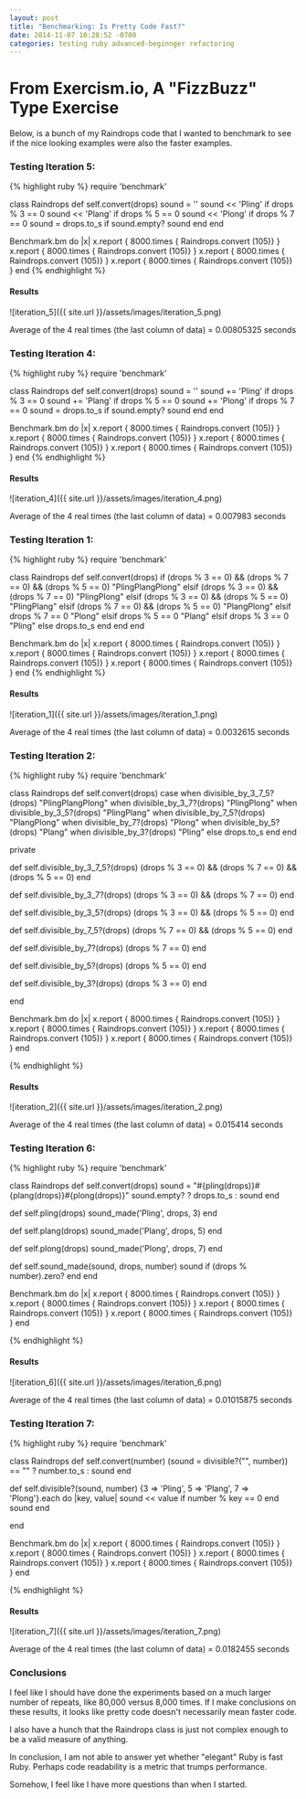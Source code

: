 ```yaml
---
layout: post
title: "Benchmarking: Is Pretty Code Fast?"
date: 2014-11-07 10:28:52 -0700
categories: testing ruby advanced-beginnger refactoring
---
```


# From Exercism.io, A "FizzBuzz" Type Exercise

Below, is a bunch of my Raindrops code that I wanted to benchmark to see if the nice looking examples were also the faster examples.

### Testing Iteration 5:


{% highlight ruby %}
require 'benchmark'

class Raindrops
  def self.convert(drops)
    sound  = ''
    sound << 'Pling'    if drops % 3 == 0
    sound << 'Plang'    if drops % 5 == 0
    sound << 'Plong'    if drops % 7 == 0
    sound  = drops.to_s if sound.empty?
    sound
  end
end

Benchmark.bm do |x|
  x.report { 8000.times { Raindrops.convert (105)} }
  x.report { 8000.times { Raindrops.convert (105)} }
  x.report { 8000.times { Raindrops.convert (105)} }
  x.report { 8000.times { Raindrops.convert (105)} }
end
{% endhighlight %}

#### Results ###

![iteration_5]({{ site.url }}/assets/images/iteration_5.png)

Average of the 4 real times (the last column of data) = 0.00805325 seconds

### Testing Iteration 4: ###

{% highlight ruby %}
require 'benchmark'

class Raindrops
  def self.convert(drops)
    sound  = ''
    sound += 'Pling'    if drops % 3 == 0
    sound += 'Plang'    if drops % 5 == 0
    sound += 'Plong'    if drops % 7 == 0
    sound  = drops.to_s if sound.empty?
    sound
  end
end

Benchmark.bm do |x|
  x.report { 8000.times { Raindrops.convert (105)} }
  x.report { 8000.times { Raindrops.convert (105)} }
  x.report { 8000.times { Raindrops.convert (105)} }
  x.report { 8000.times { Raindrops.convert (105)} }
end
{% endhighlight %}

#### Results ####

![iteration_4]({{ site.url }}/assets/images/iteration_4.png)

Average of the 4 real times (the last column of data) = 0.007983 seconds

### Testing Iteration 1: ####

{% highlight ruby %}
require 'benchmark'

class Raindrops
  def self.convert(drops)
    if (drops % 3 == 0) && (drops % 7 == 0) && (drops % 5 == 0)
      "PlingPlangPlong"
    elsif (drops % 3 == 0) && (drops % 7 == 0)
      "PlingPlong"
    elsif (drops % 3 == 0) && (drops % 5 == 0)
      "PlingPlang"
    elsif (drops % 7 == 0) && (drops % 5 == 0)
      "PlangPlong"
    elsif drops % 7 == 0
      "Plong"
    elsif drops % 5 == 0
      "Plang"
    elsif drops % 3 == 0
      "Pling"
    else
      drops.to_s
    end
  end
end


Benchmark.bm do |x|
  x.report { 8000.times { Raindrops.convert (105)} }
  x.report { 8000.times { Raindrops.convert (105)} }
  x.report { 8000.times { Raindrops.convert (105)} }
  x.report { 8000.times { Raindrops.convert (105)} }
end
{% endhighlight %}

#### Results ####

![iteration_1]({{ site.url }}/assets/images/iteration_1.png)

Average of the 4 real times (the last column of data) = 0.0032615 seconds

### Testing Iteration 2: ###

{% highlight ruby %}
require 'benchmark'

class Raindrops
  def self.convert(drops)
    case
    when divisible_by_3_7_5?(drops)
      "PlingPlangPlong"
    when divisible_by_3_7?(drops)
      "PlingPlong"
    when divisible_by_3_5?(drops)
      "PlingPlang"
    when divisible_by_7_5?(drops)
      "PlangPlong"
    when divisible_by_7?(drops)
      "Plong"
    when divisible_by_5?(drops)
      "Plang"
    when divisible_by_3?(drops)
      "Pling"
    else
      drops.to_s
    end
  end

  private

  def self.divisible_by_3_7_5?(drops)
    (drops % 3 == 0) && (drops % 7 == 0) && (drops % 5 == 0)
  end

  def self.divisible_by_3_7?(drops)
    (drops % 3 == 0) && (drops % 7 == 0)
  end

  def self.divisible_by_3_5?(drops)
    (drops % 3 == 0) && (drops % 5 == 0)
  end

  def self.divisible_by_7_5?(drops)
    (drops % 7 == 0) && (drops % 5 == 0)
  end

  def self.divisible_by_7?(drops)
    (drops % 7 == 0)
  end

  def self.divisible_by_5?(drops)
    (drops % 5 == 0)
  end

  def self.divisible_by_3?(drops)
    (drops % 3 == 0)
  end

end


Benchmark.bm do |x|
  x.report { 8000.times { Raindrops.convert (105)} }
  x.report { 8000.times { Raindrops.convert (105)} }
  x.report { 8000.times { Raindrops.convert (105)} }
  x.report { 8000.times { Raindrops.convert (105)} }
end

{% endhighlight %}

#### Results

![iteration_2]({{ site.url }}/assets/images/iteration_2.png)

Average of the 4 real times (the last column of data) = 0.015414 seconds

### Testing Iteration 6: ###

{% highlight ruby %}
require 'benchmark'


class Raindrops
  def self.convert(drops)
    sound = "#{pling(drops)}#{plang(drops)}#{plong(drops)}"
    sound.empty? ? drops.to_s : sound
  end

  def self.pling(drops)
    sound_made('Pling', drops, 3)
  end

  def self.plang(drops)
    sound_made('Plang', drops, 5)
  end

  def self.plong(drops)
    sound_made('Plong', drops, 7)
  end

  def self.sound_made(sound, drops, number)
    sound if (drops % number).zero?
  end
end



Benchmark.bm do |x|
  x.report { 8000.times { Raindrops.convert (105)} }
  x.report { 8000.times { Raindrops.convert (105)} }
  x.report { 8000.times { Raindrops.convert (105)} }
  x.report { 8000.times { Raindrops.convert (105)} }
end

{% endhighlight %}

#### Results ###

![iteration_6]({{ site.url }}/assets/images/iteration_6.png)

Average of the 4 real times (the last column of data) = 0.01015875 seconds

### Testing Iteration 7: ##

{% highlight ruby %}
require 'benchmark'

class Raindrops
  def self.convert(number)
    (sound = divisible?("", number)) == "" ? number.to_s : sound
  end

  def self.divisible?(sound, number)
    {3 => 'Pling', 5 => 'Plang', 7 => 'Plong'}.each do |key, value|
      sound << value if number % key == 0
    end
    sound
  end

end

Benchmark.bm do |x|
  x.report { 8000.times { Raindrops.convert (105)} }
  x.report { 8000.times { Raindrops.convert (105)} }
  x.report { 8000.times { Raindrops.convert (105)} }
  x.report { 8000.times { Raindrops.convert (105)} }
end

{% endhighlight %}

#### Results ####

![iteration_7]({{ site.url }}/assets/images/iteration_7.png)

Average of the 4 real times (the last column of data) = 0.0182455 seconds

### Conclusions ###

I feel like I should have done the experiments based on a much larger number of repeats, like 80,000
versus 8,000 times. If I make conclusions on these results, it looks like pretty code doesn't
necessarily mean faster code.

I also have a hunch that the Raindrops class is just not complex enough to be a valid measure
of anything.

In conclusion, I am not able to answer yet whether "elegant" Ruby is fast Ruby. Perhaps code readability is
a metric that trumps performance.

Somehow, I feel like I have more questions than when I started.
